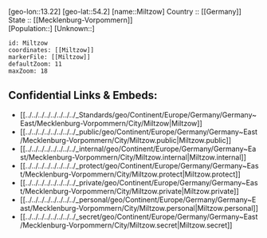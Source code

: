 ﻿---
location: [54.2,13.22] 
mapzoom: [7,12] 
mapmarker: city 
type: City
tags:
- geo/City


SpocWebEntityId: 32490
isDeleted: false
confidential: public

---
[geo-lon::13.22] 
[geo-lat::54.2] 
[name::Miltzow] 
Country :: [[Germany]]  
State :: [[Mecklenburg-Vorpommern]]  
[Population::] 
[Unknown::] 


```leaflet
id: Miltzow
coordinates: [[Miltzow]] 
markerFile: [[Miltzow]] 
defaultZoom: 11 
maxZoom: 18
```


## Confidential Links & Embeds: 
- [[../../../../../../../../_Standards/geo/Continent/Europe/Germany/Germany~East/Mecklenburg-Vorpommern/City/Miltzow|Miltzow]] 
- [[../../../../../../../../_public/geo/Continent/Europe/Germany/Germany~East/Mecklenburg-Vorpommern/City/Miltzow.public|Miltzow.public]] 
- [[../../../../../../../../_internal/geo/Continent/Europe/Germany/Germany~East/Mecklenburg-Vorpommern/City/Miltzow.internal|Miltzow.internal]] 
- [[../../../../../../../../_protect/geo/Continent/Europe/Germany/Germany~East/Mecklenburg-Vorpommern/City/Miltzow.protect|Miltzow.protect]] 
- [[../../../../../../../../_private/geo/Continent/Europe/Germany/Germany~East/Mecklenburg-Vorpommern/City/Miltzow.private|Miltzow.private]] 
- [[../../../../../../../../_personal/geo/Continent/Europe/Germany/Germany~East/Mecklenburg-Vorpommern/City/Miltzow.personal|Miltzow.personal]] 
- [[../../../../../../../../_secret/geo/Continent/Europe/Germany/Germany~East/Mecklenburg-Vorpommern/City/Miltzow.secret|Miltzow.secret]] 
